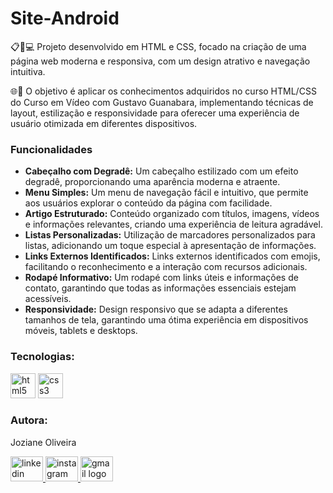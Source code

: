 <h1>Site-Android</h1>


<p align="left">
  📋📱💻 Projeto desenvolvido em HTML e CSS, focado na criação de uma página web moderna e responsiva, com um design atrativo e navegação intuitiva.<br>
 
  🌐🎨 O objetivo é aplicar os conhecimentos adquiridos no curso HTML/CSS do Curso em Vídeo com Gustavo Guanabara, implementando técnicas de layout, estilização e responsividade para oferecer uma experiência de usuário otimizada em diferentes dispositivos.
</p>

<h3 align="left">Funcionalidades</h3> 

<ul>
  <li>
    <strong>Cabeçalho com Degradê:</strong> Um cabeçalho estilizado com um efeito degradê, proporcionando uma aparência moderna e atraente.
  </li>
  <li>
    <strong>Menu Simples:</strong> Um menu de navegação fácil e intuitivo, que permite aos usuários explorar o conteúdo da página com facilidade.
  </li>
  <li>
    <strong>Artigo Estruturado:</strong> Conteúdo organizado com títulos, imagens, vídeos e informações relevantes, criando uma experiência de leitura agradável.
  </li>
  <li>
    <strong>Listas Personalizadas:</strong> Utilização de marcadores personalizados para listas, adicionando um toque especial à apresentação de informações.
  </li>
  <li>
    <strong>Links Externos Identificados:</strong> Links externos identificados com emojis, facilitando o reconhecimento e a interação com recursos adicionais.
  </li>
  <li>
    <strong>Rodapé Informativo:</strong> Um rodapé com links úteis e informações de contato, garantindo que todas as informações essenciais estejam acessíveis.
  </li>
  <li>
    <strong>Responsividade:</strong> Design responsivo que se adapta a diferentes tamanhos de tela, garantindo uma ótima experiência em dispositivos móveis, tablets e desktops.
  </li>
</ul>

<h3 align="left">Tecnologias:</h3>
<div align="left">
  <img src="https://cdn.jsdelivr.net/gh/devicons/devicon/icons/html5/html5-original-wordmark.svg" height="40" alt="html5 logo" />
  <img src="https://cdn.jsdelivr.net/gh/devicons/devicon/icons/css3/css3-original-wordmark.svg" height="40" alt="css3 logo" />
</div>

<h3 align="left">Autora:</h3>
<p align="left">Joziane Oliveira</p>

<div align="left">
  <a href="https://www.linkedin.com/in/joziane-oliveira-144317182/" target="_blank">
    <img src="https://raw.githubusercontent.com/maurodesouza/profile-readme-generator/master/src/assets/icons/social/linkedin/default.svg" width="52" height="40" alt="linkedin logo" />
  </a>
  <a href="https://www.instagram.com/jozioliveirabr/" target="_blank">
    <img src="https://raw.githubusercontent.com/maurodesouza/profile-readme-generator/master/src/assets/icons/social/instagram/default.svg" width="52" height="40" alt="instagram logo" />
  </a>
  <a href="mailto:joziane.oliveira@educacao.mg.gov.br" target="_blank">
    <img src="https://raw.githubusercontent.com/maurodesouza/profile-readme-generator/master/src/assets/icons/social/gmail/default.svg" width="52" height="40" alt="gmail logo" />
  </a>
</div>
